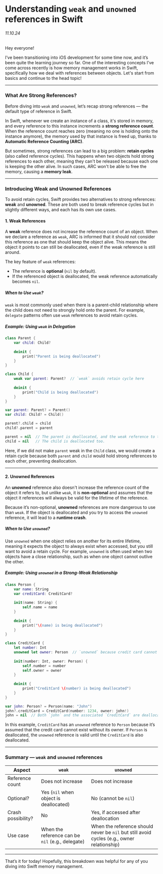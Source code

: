# **Understanding `weak` and `unowned` references in Swift**
###### 11.10.24
Hey everyone!

I’ve been transitioning into iOS development for some time now, and it’s been quite the learning journey so far. One of the interesting concepts I’ve come across recently is how memory management works in Swift, specifically how we deal with references between objects. Let's start from basics and continue to the head topic!

---

### **What Are Strong References?**

Before diving into `weak` and `unowned`, let’s recap strong references — the default type of reference in Swift.

In Swift, whenever we create an instance of a class, it's stored in memory, and every reference to this instance increments a **strong reference count**. When the reference count reaches zero (meaning no one is holding onto the instance anymore), the memory used by that instance is freed up, thanks to **Automatic Reference Counting (ARC)**.

But sometimes, strong references can lead to a big problem: **retain cycles** (also called reference cycles). This happens when two objects hold strong references to each other, meaning they can't be released because each one is keeping the other alive. In such cases, ARC won't be able to free the memory, causing a **memory leak**.

---

### **Introducing Weak and Unowned References**

To avoid retain cycles, Swift provides two alternatives to strong references: **weak** and **unowned**. These are both used to break reference cycles but in slightly different ways, and each has its own use cases.

#### 1. **Weak References**

A **weak** reference does not increase the reference count of an object. When we declare a reference as `weak`, ARC is informed that it should not consider this reference as one that should keep the object alive. This means the object it points to can still be deallocated, even if the weak reference is still around.

The key feature of `weak` references:
- The reference is **optional** (`nil` by default).
- If the referenced object is deallocated, the weak reference automatically becomes `nil`.

##### **When to Use `weak`?**
`weak` is most commonly used when there is a parent-child relationship where the child does not need to strongly hold onto the parent. For example, `delegate` patterns often use `weak` references to avoid retain cycles.

##### **Example: Using `weak` in Delegation**

```swift
class Parent {
    var child: Child?
    
    deinit {
        print("Parent is being deallocated")
    }
}

class Child {
    weak var parent: Parent?  // `weak` avoids retain cycle here
    
    deinit {
        print("Child is being deallocated")
    }
}

var parent: Parent? = Parent()
var child: Child? = Child()

parent?.child = child
child?.parent = parent

parent = nil  // The parent is deallocated, and the weak reference to the parent becomes nil.
child = nil   // The child is deallocated too.
```

Here, if we did not make `parent` weak in the `Child` class, we would create a retain cycle because both `parent` and `child` would hold strong references to each other, preventing deallocation.

---

#### 2. **Unowned References**

An **unowned** reference also doesn't increase the reference count of the object it refers to, but unlike `weak`, it is **non-optional** and assumes that the object it references will always be valid for the lifetime of the reference.

Because it’s non-optional, **unowned** references are more dangerous to use than `weak`. If the object is deallocated and you try to access the `unowned` reference, it will lead to a **runtime crash**.

##### **When to Use `unowned`?**
Use `unowned` when one object relies on another for its entire lifetime, meaning it expects the object to always exist when accessed, but you still want to avoid a retain cycle. For example, `unowned` is often used when two objects have a close relationship, such as when one object cannot outlive the other.

##### **Example: Using `unowned` in a Strong-Weak Relationship**

```swift
class Person {
    var name: String
    var creditCard: CreditCard?
    
    init(name: String) {
        self.name = name
    }
    
    deinit {
        print("\(name) is being deallocated")
    }
}

class CreditCard {
    let number: Int
    unowned let owner: Person  // `unowned` because credit card cannot outlive the person
    
    init(number: Int, owner: Person) {
        self.number = number
        self.owner = owner
    }
    
    deinit {
        print("CreditCard \(number) is being deallocated")
    }
}

var john: Person? = Person(name: "John")
john?.creditCard = CreditCard(number: 1234, owner: john!)
john = nil  // Both `john` and the associated `CreditCard` are deallocated.
```

In this example, `CreditCard` has an `unowned` reference to `Person` because it’s assumed that the credit card cannot exist without its owner. If `Person` is deallocated, the `unowned` reference is valid until the `CreditCard` is also deallocated.

---

### **Summary — `weak` and `unowned` references**

| Aspect              | `weak`                            | `unowned`                       |
|---------------------|-----------------------------------|----------------------------------|
| Reference count     | Does not increase                 | Does not increase                |
| Optional?           | Yes (`nil` when object is deallocated) | No (cannot be `nil`)            |
| Crash possibility?  | No                                | Yes, if accessed after deallocation |
| Use case            | When the reference can be `nil` (e.g., delegate) | When the reference should never be `nil` but still avoid cycles (e.g., owner relationship) |

---

That’s it for today! Hopefully, this breakdown was helpful for any of you diving into Swift memory management.
